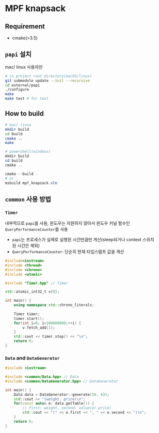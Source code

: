 # MPF knapsack

## Requirement

* cmake(>3.5)

## `papi` 설치

mac/ linux 사용자만

```bash
# in project root directory(macOS/linux)
git submodule update --init --recursive
cd external/papi
./configure
make
make test # for test
```

## How to build

```bash
# mac/ linux
mkdir build
cd build
cmake ..
make
```

```powershell
# powershell(windows)
mkdir build
cd build
cmake ..

cmake --build .
# or
msbuild mpf_knapsack.sln
```


## `common` 사용 방법

### `Timer`

내부적으로 `papi`를 사용, 윈도우는 지원하지 않아서 윈도우 커널 함수인 `QueryPerformanceCounter`를 사용

* `papi`는 프로세스가 실제로 실행된 시간만큼만 게산(sleep되거나 context 스위치 된 시간은 제외)
* `QueryPerformanceCounter`: 단순히 현재 타임스탬프 값을 계산

```cpp
#include<iostream>
#include <thread>
#include <chrono>
#include <atomic>

#include "Timer.hpp" // Timer

std::atomic_int32_t v{0};

int main() {
    using namespace std::chrono_literals;
    
    Timer timer;
    timer.start();
    for(int i=0; i<100000000;++i) {
        v.fetch_add(1);
    }
    std::cout << timer.stop() << "\n";
    return 0;
}
```

### `Data` and `DataGenerator`

```cpp
#include <iostream>

#include <common/Data.hpp> // Data
#include <common/DataGenerator.hpp> // DataGenerator

int main() {
    Data data = DataGenerator::generate(10, 43);
    std::cout << "(weight, price)\n";
    for(const auto& e: data.getTable()) {
        // first: weight, second: value(or price)
        std::cout << "(" << e.first << ", " << e.second << ")\n";
    }
    return 0;
}
```